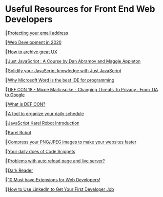 # Useful Resources for Front End Web Developers

🔹[Protecting your email address](https://www.ionos.com/digitalguide/e-mail/e-mail-security/protecting-your-email-address-how-to-do-it/)

🔹[Web Development in 2020](https://coggle.it/diagram/XfeRbWj7xy3dsEX8/t/web-development-in-2020)

🔹[How to archive great UX]()

🔹[Just JavaScript : A Course by Dan Abramov and Maggie Appleton](https://justjavascript.com/)

🔹[Solidify your JavaScript knowledge with Just JavaScript](https://dev.to/lbeul/solidify-your-javascript-knowledge-with-just-javascript-4735)

🔹[Why Microsoft Word is the best IDE for programming](https://www.youtube.com/watch?v=X34ZmkeZDos)

🔹[DEF CON 18 - Moxie Marlinspike - Changing Threats To Privacy : From TIA to Google](https://www.youtube.com/watch?v=DoeNbZlxfUM)

🔹[What is DEF CON?](https://www.wikiwand.com/en/DEF_CON)

🔹[A tool to organize your daily schedule](https://www.rememberthemilk.com/)

🔹[JavaScript Karel Robot Introduction](https://www.youtube.com/watch?v=_AWZZv_pK_g)

🔹[Karel Robot](https://stanford.edu/~cpiech/karel/ide.html)

🔹[Compress your PNG/JPEG images to make your websites faster](https://github.com/christopherwk210/bamboo/releases)

🔹[Your daily does of Code Snippets](https://www.samanthaming.com/tidbits/)

🔹[Problems with auto reload page and live server?](https://github.com/ritwickdey/vscode-live-server/issues/452)

🔹[Dark Reader](https://darkreader.org/)

🔹[10 Must have Extensions for Web Developers!](https://www.youtube.com/watch?v=QnwMhUlyhkA)

🔹[How to Use LinkedIn to Get Your First Developer Job](https://www.freecodecamp.org/news/linkedin-handbook-get-your-first-dev-job/)

